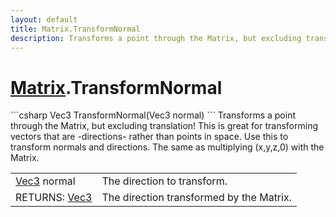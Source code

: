 ```yaml
---
layout: default
title: Matrix.TransformNormal
description: Transforms a point through the Matrix, but excluding translation! This is great for transforming vectors that are -directions- rather than points in space. Use this to transform normals and directions. The same as multiplying (x,y,z,0) with the Matrix.
---
```

# [Matrix]({{site.url}}/Pages/StereoKit/Matrix.html).TransformNormal

<div class='signature' markdown='1'>
```csharp
Vec3 TransformNormal(Vec3 normal)
```
Transforms a point through the Matrix, but excluding
translation! This is great for transforming vectors that are
-directions- rather than points in space. Use this to transform
normals and directions. The same as multiplying (x,y,z,0) with
the Matrix.
</div>

|  |  |
|--|--|
|[Vec3]({{site.url}}/Pages/StereoKit/Vec3.html) normal|The direction to transform.|
|RETURNS: [Vec3]({{site.url}}/Pages/StereoKit/Vec3.html)|The direction transformed by the Matrix.|





